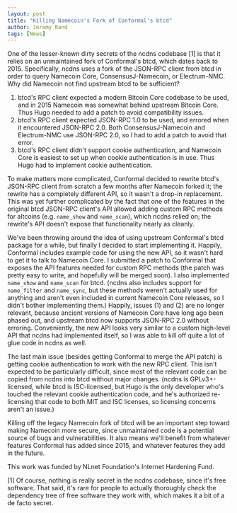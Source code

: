 ```yaml
---
layout: post
title: "Killing Namecoin's Fork of Conformal's btcd"
author: Jeremy Rand
tags: [News]
---
```


One of the lesser-known dirty secrets of the ncdns codebase [1] is that it relies on an unmaintained fork of Conformal's btcd, which dates back to 2015.  Specifically, ncdns uses a fork of the JSON-RPC client from btcd in order to query Namecoin Core, ConsensusJ-Namecoin, or Electrum-NMC.  Why did Namecoin not find upstream btcd to be sufficient?

1. btcd's RPC client expected a modern Bitcoin Core codebase to be used, and in 2015 Namecoin was somewhat behind upstream Bitcoin Core.  Thus Hugo needed to add a patch to avoid compatibility issues.
2. btcd's RPC client expected JSON-RPC 1.0 to be used, and errored when it encountered JSON-RPC 2.0.  Both ConsensusJ-Namecoin and Electrum-NMC use JSON-RPC 2.0, so I had to add a patch to avoid that error.
3. btcd's RPC client didn't support cookie authentication, and Namecoin Core is easiest to set up when cookie authentication is in use.  Thus Hugo had to implement cookie authentication.

To make matters more complicated, Conformal decided to rewrite btcd's JSON-RPC client from scratch a few months after Namecoin forked it; the rewrite has a completely different API, so it wasn't a drop-in replacement.  This was yet further complicated by the fact that one of the features in the original btcd JSON-RPC client's API allowed adding custom RPC methods for altcoins (e.g. `name_show` and `name_scan`), which ncdns relied on; the rewrite's API doesn't expose that functionality nearly as cleanly.

We've been throwing around the idea of using upstream Conformal's btcd package for a while, but finally I decided to start implementing it.  Happily, Conformal includes example code for using the new API, so it wasn't hard to get it to talk to Namecoin Core.  I submitted a patch to Conformal that exposes the API features needed for custom RPC methods (the patch was pretty easy to write, and hopefully will be merged soon).  I also implemented `name_show` and `name_scan` for btcd.  (ncdns also includes support for `name_filter` and `name_sync`, but these methods weren't actually used for anything and aren't even included in current Namecoin Core releases, so I didn't bother implementing them.)  Happily, issues (1) and (2) are no longer relevant, because ancient versions of Namecoin Core have long ago been phased out, and upstream btcd now supports JSON-RPC 2.0 without erroring.  Conveniently, the new API looks very similar to a custom high-level API that ncdns had implemented itself, so I was able to kill off quite a lot of glue code in ncdns as well.

The last main issue (besides getting Conformal to merge the API patch) is getting cookie authentication to work with the new RPC client.  This isn't expected to be particularly difficult, since most of the relevant code can be copied from ncdns into btcd without major changes.  (ncdns is GPLv3+-licensed, while btcd is ISC-licensed, but Hugo is the only developer who's touched the relevant cookie authentication code, and he's authorized re-licensing that code to both MIT and ISC licenses, so licensing concerns aren't an issue.)

Killing off the legacy Namecoin fork of btcd will be an important step toward making Namecoin more secure, since unmaintained code is a potential source of bugs and vulnerabilities.  It also means we'll benefit from whatever features Conformal has added since 2015, and whatever features they add in the future.

This work was funded by NLnet Foundation's Internet Hardening Fund.

[1] Of course, nothing is really secret in the ncdns codebase, since it's free software.  That said, it's rare for people to actually thoroughly check the dependency tree of free software they work with, which makes it a bit of a de facto secret.
